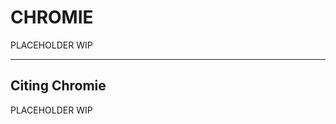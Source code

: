 # CHROMIE

PLACEHOLDER WIP

---------------------------------------------------------------------------------------------------------------------------------------

## Citing Chromie

PLACEHOLDER WIP
